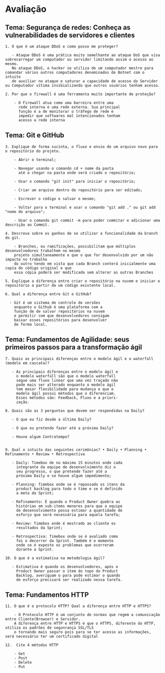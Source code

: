 # Avaliação

## Tema: Segurança de redes: Conheça as vulnerabilidades de servidores e clientes

    1. O que é um ataque DDoS e como posso me proteger?
       
       - Ataque DDoS é uma prática muito semelhante ao ataque DoS que visa sobrecarregar um computador ou servidor limitando assim o acesso ao mesmo.
       No ataque DDoS, o hacker se utiliza de um computador mestre para comandar vários outros computadores denominados de Botnet com o intuito
       de auxiliar no ataque e saturar a capacidade de acesso do Servidor ou Computador vítima invibializando que outros usuários tenham acesso.

    2. Por que o firewall é uma ferramenta muito importante de proteção?

        - O Firewall atua como uma barreira entre uma
          rede interna e uma rede externa. Sua principal
          função é a de monitorar o tráfego de rede e 
          impedir que softwares mal intencionados tenham
          acesso a rede interna

## Tema: Git e GitHub

    3. Explique de forma sucinta, o fluxo e envio de um arquivo novo para o repositório do projeto.

        - Abrir o terminal;
        
        - Navegar usando o comando cd + nome da pasta
          até a chegar na pasta onde será criado o repositório;
        
        - Usar o comando "git init" para iniciar o repositório;
        
        - Criar um arquivo dentro do repositório para ser editado;
        
        - Escrever o código e salvar o mesmo;
        
        - Voltar para o terminal e usar o comando "git add ." ou git add "nome do arquivo";
        
        - Usar o comando git commit -m para poder commitar e adicionar uma descrição ao Commit.

    4. Descreva sobre os ganhos de se utilizar a funcionalidade da branch do git.

        - Branches, ou ramificações, possibilitam que múltiplos desenvolvedores trabalhem no mesmo 
        projeto simultaneamente e que o que for desenvolvido por um não impacte no trabalho
        do outro tendo em vista que cada Branch conterá inicialmente uma copía do código original e que
        essa cópia poderá ser modificada sem alterar as outras Branches

    5. Explique a diferença entre criar o repositório na nuvem e iniciar o repositório a partir de um código existente local.

    6. Qual a diferença entre Git e GitHub?

      - Git é um sistema de controle de versões
        enquanto o Github é uma plataforma com a
        função de de salvar repositórios na nuvem
        e permitir com que desenvolvedores consigam
        baixar esses repositórios para desenvolver
        de forma local.

## Tema: Fundamentos de Agilidade: seus primeiros passos para a transformação ágil

    7. Quais as principais diferenças entre o modelo ágil e o waterfall (modelo em cascata)?

       - As principais diferenças entre o modelo ágil e 
         o modelo waterfall são que o modelo waterfall 
         segue uma fluxo linear que uma vez traçado não
         pode mais ser alterado enquanto o modelo ágil
         tem maior flexibilidade para mudança e que o 
         modelo ágil possui métodos que o diferenciam.
         Esses métodos são: Feedback, Fluxo e a priori-
         zação.

    8. Quais são as 3 perguntas que devem ser respondidas na Daily?
       
       - O que eu fiz desde a última Daily?
       
       - O que eu pretendo fazer até a próxima Daily?
       
       - Houve algum Contratempo?


    9. Qual o intuito das seguintes cerimônias? • Daily • Planning • Refinamento • Review • Retrospectiva
       
       - Daily: Timebox de no máximo 15 minutos onde cada
         integrante da equipe de desenvolvimento diz o 
         seu progresso, o que pretende fazer até a 
         próxima Daily e se houve algum impedimento;
        
       - Planning: Timebox onde se é repassado os itens da
         product backlog para todo o time e se é definido
         a meta da Sprint;
 
       - Refinamento: É quando o Product Owner quebra as
         histórias em sub-items menores para que a equipe
         de desenvolvimento possa estimar a quantidade de
         esforço que será necessária para aquela tarefa;
        
       - Review: Timebox onde é mostrado ao cliente os
         resultados da Sprint;
        
       - Retrospectiva: Timebox onde se é avaliado como 
         foi o decorrer da Sprint. Também é o momento
         onde se é exposto os problemas que ocorreram
         durante a Sprint. 

    10. O que é a estimativa na metodologia ágil?

       - Estimativa é quando os desenvolvedores, após o
         Product Owner passar o item do topo do Product
         Backlog, averiguam o para pode estimar o quando
         de esforço precisará ser realizado nessa tarefa.

## Tema: Fundamentos HTTP

    11. O que é o protocolo HTTP? Qual a diferença entre HTTP e HTTPS?
        
        - O Protocolo HTTP é um conjunto de normas que regem a comunicação entre Cliente(Browser) e Servidor.
        A diferença entre HTTP e HTTPS é que o HTTPS, diferente do HTTP, utiliza os padrões de segunrança SSL/TLS 
        o tornando mais seguro pois para se ter acesso as informações, será necessário ter um certificado digital

    12.  Cite 4 métodos HTTP
        
        - Get
        - Post
        - Delete
        - Put